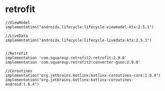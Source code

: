 # retrofit

    
    //ViewModel
    implementation("androidx.lifecycle:lifecycle-viewmodel-ktx:2.5.1")

    //LiveData
    implementation("androidx.lifecycle:lifecycle-livedata-ktx:2.5.1")
    
    
    //Retrofit
    implementation 'com.squareup.retrofit2:retrofit:2.9.0'
    implementation 'com.squareup.retrofit2:converter-gson:2.9.0'
    
    //Coroutines
    implementation("org.jetbrains.kotlinx:kotlinx-coroutines-core:1.6.4")
    implementation("org.jetbrains.kotlinx:kotlinx-coroutines-android:1.6.4")
